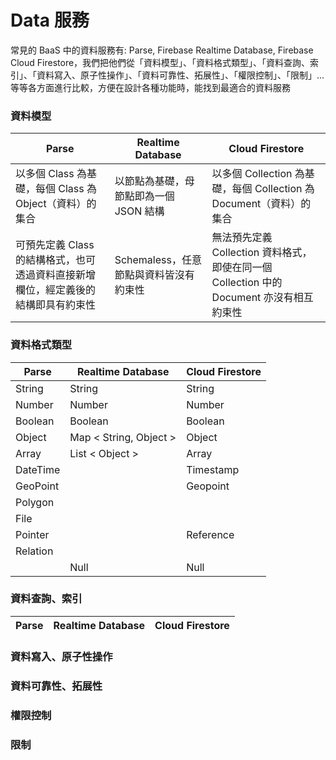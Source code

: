 # Data 服務

常見的 BaaS 中的資料服務有: Parse, Firebase Realtime Database, Firebase Cloud Firestore，我們把他們從「資料模型」、「資料格式類型」、「資料查詢、索引」、「資料寫入、原子性操作」、「資料可靠性、拓展性」、「權限控制」、「限制」...等等各方面進行比較，方便在設計各種功能時，能找到最適合的資料服務

### 資料模型

| Parse | Realtime Database | Cloud Firestore |
| --- | --- | --- |
| 以多個 Class 為基礎，每個 Class 為 Object（資料）的集合 | 以節點為基礎，母節點即為一個 JSON 結構 | 以多個 Collection 為基礎，每個 Collection 為 Document（資料）的集合 |
| 可預先定義 Class 的結構格式，也可透過資料直接新增欄位，經定義後的結構即具有約束性 | Schemaless，任意節點與資料皆沒有約束性  | 無法預先定義 Collection 資料格式，即使在同一個 Collection 中的 Document 亦沒有相互約束性 |

### 資料格式類型

| Parse | Realtime Database | Cloud Firestore |
| --- | --- | --- |
| String | String | String |
| Number | Number | Number |
| Boolean | Boolean | Boolean |
| Object | Map &lt; String, Object &gt; | Object |
| Array | List &lt; Object &gt; | Array |
| DateTime | | Timestamp |
| GeoPoint | | Geopoint |
| Polygon | | |
| File | | |
| Pointer | | Reference |
| Relation | | |
|  | Null | Null |

### 資料查詢、索引

| Parse | Realtime Database | Cloud Firestore |
| --- | --- | --- |

### 資料寫入、原子性操作
### 資料可靠性、拓展性
### 權限控制
### 限制